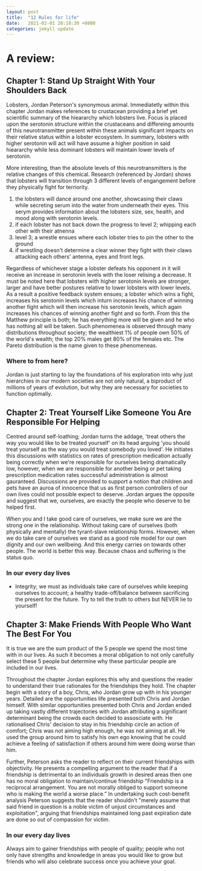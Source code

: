 ```yaml
---
layout: post
title:  "12 Rules for life"
date:   2021-02-01 20:18:30 +0800
categories: jekyll update
---
```


# A review: 

## Chapter 1: Stand Up Straight With Your Shoulders Back
Lobsters, Jordan Peterson's synonymous animal. Immediatetly within this chapter Jordan makes references to crustacean providing a brief yet scientific summary of the hieararchy which lobsters live. 
Focus is placed upon the serotonin structure within the crustaceans and differeing amounts of this neurotransmitter present within these animals significant impacts on their relative status within a lobster ecosystem. 
In summary, lobsters with higher serotonin will act will have assume a higher position in said hieararchy while less dominant lobsters will maintain lower levels of serotonin. 

More interesting, than the absolute levels of this neurotransmitters is the relative changes of this chemical. Research (referenced by Jordan) shows that lobsters will transition through 3 different levels of engangement before they physically fight for terriority. 
1. the lobsters will dance around one another, showcasing their claws while secreting serum into the water from underneath their eyes. This serym provides information about the lobsters size, sex, health, and mood along with serotonin levels. 
2. if each lobster has not back down the progress to level 2; whipping each other with their atnenna
3. level 3; a wrestle ensues where each lobster tries to pin the other to the ground
4. if wrestling doesn't determine a clear winner they fight with their claws attacking each others' antenna, eyes and front legs. 

Regardless of whichever stage a lobster defeats his opponent in it will receive an increase in serotonin levels with the loser relising a decrease. It must be noted here that lobsters with higher serotonin levels are stronger, larger and have better postures relative to lower lobsters with lower levels. 
As a result a positive feedback system ensues; a lobster which wins a fight, increases his serotonin levels which inturn increases his chance of winning another fight which will then increase his serotonin levels, which again increases his chances of winning another fight and so forth.
From this the Matthew principle is both; he has everything more will be given and he who has nothing all will be taken. Such phenomenea is observed through many distributions throughout society; the wealthiest 1% of people own 50% of the world's wealth; the top 20% males get 80% of the females etc. 
The Pareto distribution is the name given to these phenomeneas. 

### Where to from here? 
Jordan is just starting to lay the foundations of his exploration into why just hierarchies in our modern societies are not only natural, a biproduct of millions of years of evolution, but why they are necessary for societies to function optimally. 

## Chapter 2: Treat Yourself Like Someone You Are Responsible For Helping
Centred around self-loathing; Jordan turns the addage, 'treat others the way you would like to be treated yourself' on its head arguing 'you should treat yourself as the way you would treat somebody you loved'. He initiates this discussions with statistics on rates of prescription medication actually being correctly when we're responsible for ourselves being dramatically low, however, when we are responsible for another being or pet taking prescription medication rates successful administration is almost gauranteed. Discussions are provided to support a notion that children and pets have an auroa of innocence that us as first person controllers of our own lives could not possible expect to deserve. Jordan argues the opposite and suggest that we, ourselves, are exactly the people who deserve to be helped first.

When you and I take good care of ourselves, we make sure we are the strong one in the relationship. Without taking care of ourselves (both physically and mentally) the tyrant-slave relationship forms. However, when we do take care of ourselves we stand as a good role model for our own dignity and our own wellbeing. And this energy carries on towards other people. The world is better this way. Because chaos and suffering is the status quo.

### In our every day lives
- Integrity; we must as individuals take care of ourselves while keeping ourselves to account; a healthy trade-off/balance between sacrificing the present for the future. Try to tell the truth to others but NEVER lie to yourself!

## Chapter 3: Make Friends With People Who Want The Best For You
It is true we are the sum product of the 5 people we spend the most time with in our lives. As such it becomes a moral obligation to not only carefully select these 5 people but determine why these particular people are included in our lives. 

Throughout the chapter Jordan explores this why and questions the reader to understand their true rationales for the friendships they hold. The chapter begin with a story of a boy, Chris, who Jordan grow up with in his younger years. Detailed are the opportunities life presented both Chris and Jordan himself. With similar opportunities presented both Chris and Jordan ended up taking vastly different trajectories with Jordan attributing a significant determinant being the crowds each decided to assosciate with. He rationalised Chris' decision to stay in his friendship circle an action of comfort; Chris was not aiming high enough, he was not aiming at all. He used the group around him to satisfy his own ego knowing that he could achieve a feeling of satisfaction if others around him were doing worse than him. 

Further, Peterson asks the reader to reflect on their current friendships with objectivity. He presents a compelling argument to the reader that if a friendship is detrimental to an individuals growth in desired areas then one has no moral obligation to maintain/continue friendship "Friendship is a reciprocal arrangement. You are not morally obliged to support someone who is making the world a worse place.” In undertaking such cost-benefit analysis Peterson suggests that the reader shouldn't "merely assume that said friend in question is a noble victim of unjust circumstances and exploitation", arguing that friendships maintained long past expiration date are done so out of compassion for victim.

### In our every day lives
Always aim to gainer friendships with people of quality; people who not only have strengths and knowledge in areas you would like to grow but friends who will also celebrate success once you achieve your goal. 
